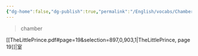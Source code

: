 ```yaml
---
{"dg-home":false,"dg-publish":true,"permalink":"/English/vocabs/Chamber/","dgPassFrontmatter":true}
---
```



> chamber

[[TheLittlePrince.pdf#page=19&selection=897,0,903,1|TheLittlePrince, page 19]]|室